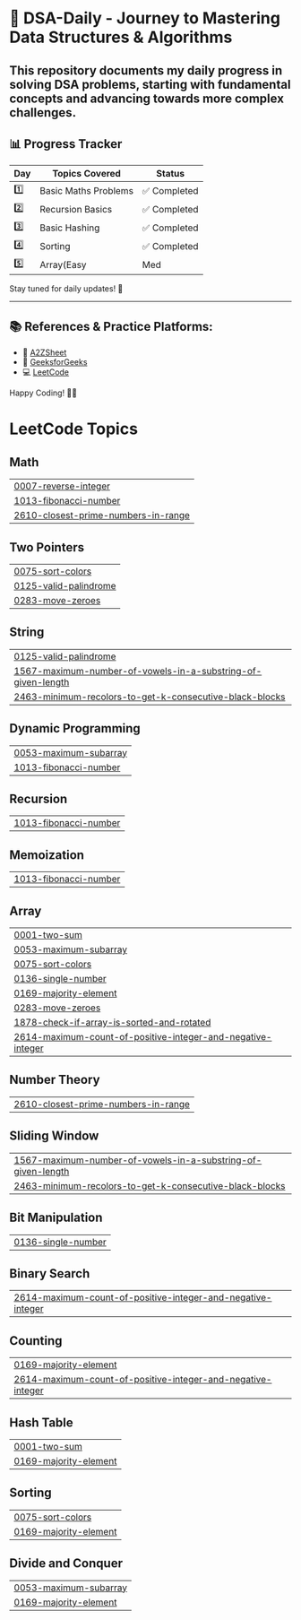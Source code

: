 # 🚀 DSA-Daily - Journey to Mastering Data Structures & Algorithms  

This repository documents my **daily progress** in solving **DSA problems**, starting with fundamental concepts and advancing towards more complex challenges.  
---

## 📊 **Progress Tracker**  
| Day  | Topics Covered | Status |
|------|---------------|--------|
| 1️⃣  | Basic Maths Problems | ✅ Completed |
| 2️⃣  | Recursion Basics | ✅ Completed |
| 3️⃣  | Basic Hashing | ✅ Completed |
| 4️⃣  | Sorting | ✅ Completed |
| 5️⃣  | Array(Easy | Med | Hard) | 🔄 In Progress |

Stay tuned for daily updates! 🚀  

---

## 📚 **References & Practice Platforms:**  
- 🎥 [A2ZSheet](https://takeuforward.org/strivers-a2z-dsa-course/strivers-a2z-dsa-course-sheet-2/)  
- 📖 [GeeksforGeeks](https://www.geeksforgeeks.org/)  
- 💻 [LeetCode](https://leetcode.com/)  

Happy Coding! 🎯✨  

<!---LeetCode Topics Start-->
# LeetCode Topics
## Math
|  |
| ------- |
| [0007-reverse-integer](https://github.com/gunjanghate/DSA-Daily/tree/master/0007-reverse-integer) |
| [1013-fibonacci-number](https://github.com/gunjanghate/DSA-Daily/tree/master/1013-fibonacci-number) |
| [2610-closest-prime-numbers-in-range](https://github.com/gunjanghate/DSA-Daily/tree/master/2610-closest-prime-numbers-in-range) |
## Two Pointers
|  |
| ------- |
| [0075-sort-colors](https://github.com/gunjanghate/DSA-Daily/tree/master/0075-sort-colors) |
| [0125-valid-palindrome](https://github.com/gunjanghate/DSA-Daily/tree/master/0125-valid-palindrome) |
| [0283-move-zeroes](https://github.com/gunjanghate/DSA-Daily/tree/master/0283-move-zeroes) |
## String
|  |
| ------- |
| [0125-valid-palindrome](https://github.com/gunjanghate/DSA-Daily/tree/master/0125-valid-palindrome) |
| [1567-maximum-number-of-vowels-in-a-substring-of-given-length](https://github.com/gunjanghate/DSA-Daily/tree/master/1567-maximum-number-of-vowels-in-a-substring-of-given-length) |
| [2463-minimum-recolors-to-get-k-consecutive-black-blocks](https://github.com/gunjanghate/DSA-Daily/tree/master/2463-minimum-recolors-to-get-k-consecutive-black-blocks) |
## Dynamic Programming
|  |
| ------- |
| [0053-maximum-subarray](https://github.com/gunjanghate/DSA-Daily/tree/master/0053-maximum-subarray) |
| [1013-fibonacci-number](https://github.com/gunjanghate/DSA-Daily/tree/master/1013-fibonacci-number) |
## Recursion
|  |
| ------- |
| [1013-fibonacci-number](https://github.com/gunjanghate/DSA-Daily/tree/master/1013-fibonacci-number) |
## Memoization
|  |
| ------- |
| [1013-fibonacci-number](https://github.com/gunjanghate/DSA-Daily/tree/master/1013-fibonacci-number) |
## Array
|  |
| ------- |
| [0001-two-sum](https://github.com/gunjanghate/DSA-Daily/tree/master/0001-two-sum) |
| [0053-maximum-subarray](https://github.com/gunjanghate/DSA-Daily/tree/master/0053-maximum-subarray) |
| [0075-sort-colors](https://github.com/gunjanghate/DSA-Daily/tree/master/0075-sort-colors) |
| [0136-single-number](https://github.com/gunjanghate/DSA-Daily/tree/master/0136-single-number) |
| [0169-majority-element](https://github.com/gunjanghate/DSA-Daily/tree/master/0169-majority-element) |
| [0283-move-zeroes](https://github.com/gunjanghate/DSA-Daily/tree/master/0283-move-zeroes) |
| [1878-check-if-array-is-sorted-and-rotated](https://github.com/gunjanghate/DSA-Daily/tree/master/1878-check-if-array-is-sorted-and-rotated) |
| [2614-maximum-count-of-positive-integer-and-negative-integer](https://github.com/gunjanghate/DSA-Daily/tree/master/2614-maximum-count-of-positive-integer-and-negative-integer) |
## Number Theory
|  |
| ------- |
| [2610-closest-prime-numbers-in-range](https://github.com/gunjanghate/DSA-Daily/tree/master/2610-closest-prime-numbers-in-range) |
## Sliding Window
|  |
| ------- |
| [1567-maximum-number-of-vowels-in-a-substring-of-given-length](https://github.com/gunjanghate/DSA-Daily/tree/master/1567-maximum-number-of-vowels-in-a-substring-of-given-length) |
| [2463-minimum-recolors-to-get-k-consecutive-black-blocks](https://github.com/gunjanghate/DSA-Daily/tree/master/2463-minimum-recolors-to-get-k-consecutive-black-blocks) |
## Bit Manipulation
|  |
| ------- |
| [0136-single-number](https://github.com/gunjanghate/DSA-Daily/tree/master/0136-single-number) |
## Binary Search
|  |
| ------- |
| [2614-maximum-count-of-positive-integer-and-negative-integer](https://github.com/gunjanghate/DSA-Daily/tree/master/2614-maximum-count-of-positive-integer-and-negative-integer) |
## Counting
|  |
| ------- |
| [0169-majority-element](https://github.com/gunjanghate/DSA-Daily/tree/master/0169-majority-element) |
| [2614-maximum-count-of-positive-integer-and-negative-integer](https://github.com/gunjanghate/DSA-Daily/tree/master/2614-maximum-count-of-positive-integer-and-negative-integer) |
## Hash Table
|  |
| ------- |
| [0001-two-sum](https://github.com/gunjanghate/DSA-Daily/tree/master/0001-two-sum) |
| [0169-majority-element](https://github.com/gunjanghate/DSA-Daily/tree/master/0169-majority-element) |
## Sorting
|  |
| ------- |
| [0075-sort-colors](https://github.com/gunjanghate/DSA-Daily/tree/master/0075-sort-colors) |
| [0169-majority-element](https://github.com/gunjanghate/DSA-Daily/tree/master/0169-majority-element) |
## Divide and Conquer
|  |
| ------- |
| [0053-maximum-subarray](https://github.com/gunjanghate/DSA-Daily/tree/master/0053-maximum-subarray) |
| [0169-majority-element](https://github.com/gunjanghate/DSA-Daily/tree/master/0169-majority-element) |
<!---LeetCode Topics End-->
